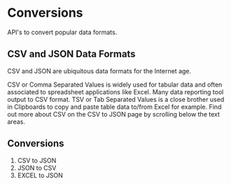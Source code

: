 # Conversions

API's to convert popular data formats.
## CSV and JSON Data Formats

CSV and JSON are ubiquitous data formats for the Internet age.

CSV or Comma Separated Values is widely used for tabular data and often associated to spreadsheet applications like Excel. Many data reporting tool output to CSV format. TSV or Tab Separated Values is a close brother used in Clipboards to copy and paste table data to/from Excel for example. Find out more about CSV on the CSV to JSON page by scrolling below the text areas.

## Conversions

1. CSV to JSON
2. JSON to CSV
3. EXCEL to JSON